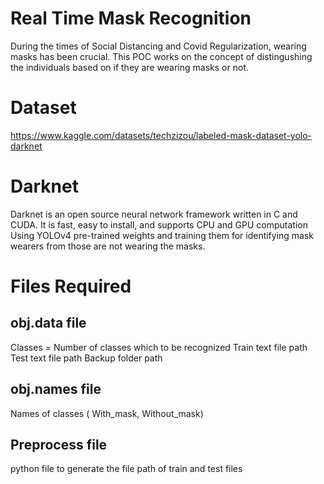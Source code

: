 # Real Time Mask Recognition 

During the times of Social Distancing and Covid Regularization, wearing masks has been crucial.
This POC works on the concept of distingushing the individuals based on if they are wearing masks or not.

# Dataset 
https://www.kaggle.com/datasets/techzizou/labeled-mask-dataset-yolo-darknet

# Darknet 
Darknet is an open source neural network framework written in C and CUDA. It is fast, easy to install, and supports CPU and GPU computation
Using YOLOv4 pre-trained weights and training them for identifying mask wearers from those are not wearing the masks.

# Files Required

## obj.data file
Classes = Number of classes which to be recognized
Train text file path
Test text file path
Backup folder path

## obj.names file
Names of classes ( With_mask, Without_mask)

## Preprocess file
python file to generate the file path of train and test files


